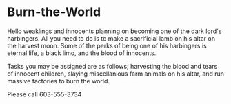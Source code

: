 # Burn-the-World

Hello weaklings and innocents planning on becoming one of the dark lord's harbingers. All you need to do is to make a sacrificial lamb on his altar on the harvest moon. Some of the perks of being one of his harbingers is eternal life, a black limo, and the blood of innocents.

Tasks you may be assigned are as follows; harvesting the blood and tears of innocent children, slaying miscellanious farm animals on his altar, and run massive factories to burn the world.

Please call 603-555-3734
